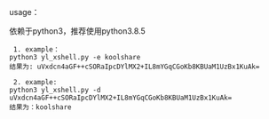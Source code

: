 
usage：

依赖于python3，推荐使用python3.8.5
     
     1. example：  
    python3 yl_xshell.py -e koolshare
    结果为: uVxdcn4aGF++cSORaIpcDYlMX2+IL8mYGqCGoKb8KBUaM1UzBx1KuAk=

     2. example:   
    python3 yl_xshell.py -d uVxdcn4aGF++cSORaIpcDYlMX2+IL8mYGqCGoKb8KBUaM1UzBx1KuAk=
    结果为：koolshare

